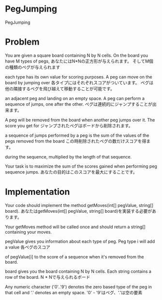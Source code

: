# PegJumping
PegJumping

# Problem
You are given a square board containing N by N cells. On the board you have M types of pegs, 
あなたにはN*Nの正方形が与えられます。 そしてM個の種類のペグが与えられます

each type has its own value for scoring purposes. A peg can move on the board by jumping over 
各タイプにはそれぞれスコアがついています。 ペグは他の隣接するペグを飛び越えて移動することが可能です。

an adjacent peg and landing on an empty space. A peg can perform a sequence of jumps, one after the other. 
ペグは連続的にジャンプすることが出来ます。

A peg will be removed from the board when another peg jumps over it. The score you get for 
ジャンプされたペグはボードから削除されます。

a sequence of jumps performed by a peg is the sum of the values of the pegs removed from the board 
この時削除されたペグの数だけスコアを得ます。

during the sequence, multiplied by the length of that sequence.

Your task is to maximize the sum of the scores gained when performing peg sequence jumps.
あなたの目的はこのスコアを最大にすることです。

# Implementation

Your code should implement the method getMoves(int[] pegValue, string[] board). 
あなたはgetMoves(int[] pegValue, string[] board)を実装する必要があります。

Your getMoves method will be called once and should return a string[] containing your moves.

pegValue gives you information about each type of peg. Peg type i will add a value 
各ペグのスコア

of pegValue[i] to the score of a sequence when it's removed from the board.

board gives you the board containing N by N cells. Each string contains a row of the board. 
N * Nで与えられるボード

Any numeric character ('0'..'9') denotes the zero based type of the peg in that cell and '.' denotes an empty space.
'0' - '9'はペグ、'.'は空の要素

